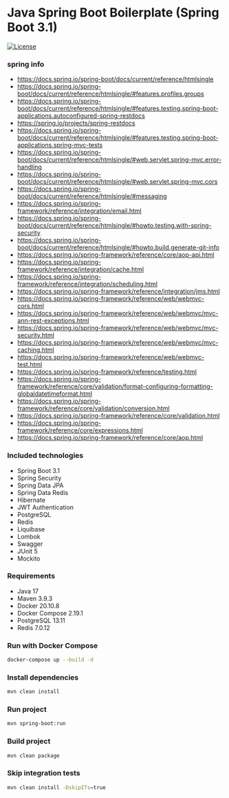 # Java Spring Boot Boilerplate (Spring Boot 3.1)

[![License](https://img.shields.io/badge/License-MIT-blue.svg)](https://opensource.org/licenses/MIT)

### spring info

- https://docs.spring.io/spring-boot/docs/current/reference/htmlsingle
- https://docs.spring.io/spring-boot/docs/current/reference/htmlsingle/#features.profiles.groups
- https://docs.spring.io/spring-boot/docs/current/reference/htmlsingle/#features.testing.spring-boot-applications.autoconfigured-spring-restdocs
- https://spring.io/projects/spring-restdocs
- https://docs.spring.io/spring-boot/docs/current/reference/htmlsingle/#features.testing.spring-boot-applications.spring-mvc-tests
- https://docs.spring.io/spring-boot/docs/current/reference/htmlsingle/#web.servlet.spring-mvc.error-handling
- https://docs.spring.io/spring-boot/docs/current/reference/htmlsingle/#web.servlet.spring-mvc.cors
- https://docs.spring.io/spring-boot/docs/current/reference/htmlsingle/#messaging
- https://docs.spring.io/spring-framework/reference/integration/email.html
- https://docs.spring.io/spring-boot/docs/current/reference/htmlsingle/#howto.testing.with-spring-security
- https://docs.spring.io/spring-boot/docs/current/reference/htmlsingle/#howto.build.generate-git-info
- https://docs.spring.io/spring-framework/reference/core/aop-api.html
- https://docs.spring.io/spring-framework/reference/integration/cache.html
- https://docs.spring.io/spring-framework/reference/integration/scheduling.html
- https://docs.spring.io/spring-framework/reference/integration/jms.html
- https://docs.spring.io/spring-framework/reference/web/webmvc-cors.html
- https://docs.spring.io/spring-framework/reference/web/webmvc/mvc-ann-rest-exceptions.html
- https://docs.spring.io/spring-framework/reference/web/webmvc/mvc-security.html
- https://docs.spring.io/spring-framework/reference/web/webmvc/mvc-caching.html
- https://docs.spring.io/spring-framework/reference/web/webmvc-test.html
- https://docs.spring.io/spring-framework/reference/testing.html
- https://docs.spring.io/spring-framework/reference/core/validation/format-configuring-formatting-globaldatetimeformat.html
- https://docs.spring.io/spring-framework/reference/core/validation/conversion.html
- https://docs.spring.io/spring-framework/reference/core/validation.html
- https://docs.spring.io/spring-framework/reference/core/expressions.html
- https://docs.spring.io/spring-framework/reference/core/aop.html

### Included technologies
- Spring Boot 3.1
- Spring Security
- Spring Data JPA
- Spring Data Redis
- Hibernate
- JWT Authentication
- PostgreSQL
- Redis
- Liquibase
- Lombok
- Swagger
- JUnit 5
- Mockito

### Requirements
- Java 17
- Maven 3.9.3
- Docker 20.10.8
- Docker Compose 2.19.1
- PostgreSQL 13.11
- Redis 7.0.12

### Run with Docker Compose
```bash
docker-compose up --build -d
```

### Install dependencies
```bash
mvn clean install
```

### Run project
```bash
mvn spring-boot:run 
```

### Build project
```bash
mvn clean package
```

### Skip integration tests
```bash
mvn clean install -DskipITs=true
```
